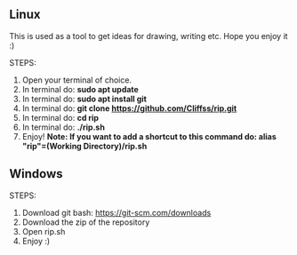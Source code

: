 Linux
--
This is used as a tool to get ideas for drawing, writing etc. Hope you enjoy it :)

STEPS:
1. Open your terminal of choice.
2. In terminal do: **sudo apt update**
3. In terminal do: **sudo apt install git**
4. In terminal do: **git clone https://github.com/Cliffss/rip.git**
5. In terminal do: **cd rip**
6. In terminal do: **./rip.sh**
7. Enjoy!
**Note: If you want to add a shortcut to this command do: alias "rip"=(Working Directory)/rip.sh**


**Windows** 
--

STEPS:
1. Download git bash: https://git-scm.com/downloads
2. Download the zip of the repository
3. Open rip.sh
4. Enjoy :)
